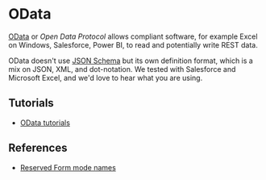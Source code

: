 # OData

[OData](https://www.odata.org/) or *Open Data Protocol* <!--is the love child of SAP and Microsoft. It--> allows compliant software, for example Excel on Windows, Salesforce, Power BI, to read and potentially write REST data.

OData doesn't use [JSON Schema](https://json-schema.org/) but its own definition format, which is a mix on JSON, XML, and dot-notation. We tested with Salesforce and Microsoft Excel, and we'd love to hear what you are using.

## Tutorials

- [OData tutorials](../../tutorial/odata/index.md)

<!--## How-to guides

- add links-->

## References

- [Reserved Form mode names](../../references/usingdominorestapi/modenames.md#odata)

<!--## Let's connect

"feedback.md"-->
